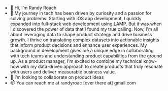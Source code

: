 - 👋 Hi, I’m Randy Roach
- 👀 My journey in tech has been driven by curiosity and a passion for solving problems. Starting with iOS app development, I quickly expanded into full-stack web development using LAMP. But it was when I discovered the power of data that I found my true calling.
Now, I'm all about leveraging data to shape product strategy and drive business growth. I thrive on translating complex datasets into actionable insights that inform product decisions and enhance user experiences. My background in development gives me a unique edge in collaborating with tech teams and understanding product capabilities from the ground up.
As a product manager, I'm excited to combine my technical know-how with my data-driven approach to create products that truly resonate with users and deliver measurable business value.
- 💞️ I’m looking to collaborate on product ideas 
- 📫 You can reach me at randyroac [over there at] gmail.com
